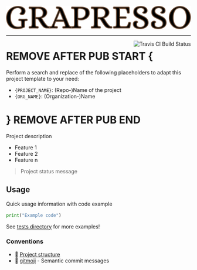 <a href="https://git.io/{PROJECT_NAME}" target="_blank">
    <img alt="{PROJECT_NAME} Logo" src=".github/logo.png" width="512" width="64">
</a>

---

<a href="https://travis-ci.org/kdevo/{PROJECT_NAME}" target="_blank">
    <img align="right" alt="Travis CI Build Status" src="https://travis-ci.org/kdevo/grapresso.svg?branch=master">
</a>


# REMOVE AFTER PUB START {

Perform a search and replace of the following placeholders to adapt this project template to your need:
- `{PROJECT_NAME}`: (Repo-)Name of the project
- `{ORG_NAME}`: (Organization-)Name

# } REMOVE AFTER PUB END

Project description

- Feature 1
- Feature 2
- Feature n

> Project status message

## Usage

Quick usage information with code example

```python
print("Example code")
```

See [tests directory](tests) for more examples!

### Conventions
- :deciduous_tree: [Project structure](https://docs.python-guide.org/writing/structure/)
- :beers: [gitmoji](https://gitmoji.carloscuesta.me/) - Semantic commit messages